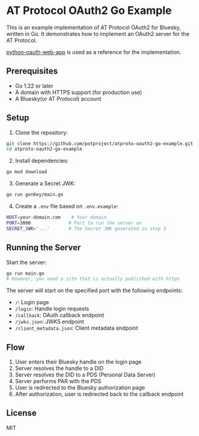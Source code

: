 # AT Protocol OAuth2 Go Example

This is an example implementation of AT Protocol OAuth2 for Bluesky, written in Go. It demonstrates how to implement an OAuth2 server for the AT Protocol.

[python-oauth-web-app](https://github.com/bluesky-social/cookbook/tree/main/python-oauth-web-app) is used as a reference for the implementation.

## Prerequisites

- Go 1.22 or later
- A domain with HTTPS support (for production use)
- A Bluesky(or AT Protocol) account

## Setup

1. Clone the repository:
```bash
git clone https://github.com/potproject/atproto-oauth2-go-example.git
cd atproto-oauth2-go-example
```

2. Install dependencies:
```bash
go mod download
```

3. Generate a Secret JWK:
```bash
go run genKey/main.go
```

4. Create a `.env` file based on `.env.example`:
```bash
HOST=your-domain.com    # Your domain
PORT=3000              # Port to run the server on
SECRET_JWK='...'       # The Secret JWK generated in step 3
```

## Running the Server

Start the server:
```bash
go run main.go
# However, you need a site that is actually published with https
```

The server will start on the specified port with the following endpoints:

- `/`: Login page
- `/login`: Handle login requests
- `/callback`: OAuth callback endpoint
- `/jwks.json`: JWKS endpoint
- `/client_metadata.json`: Client metadata endpoint

## Flow

1. User enters their Bluesky handle on the login page
2. Server resolves the handle to a DID
3. Server resolves the DID to a PDS (Personal Data Server)
4. Server performs PAR with the PDS
5. User is redirected to the Bluesky authorization page
6. After authorization, user is redirected back to the callback endpoint

## License

MIT

